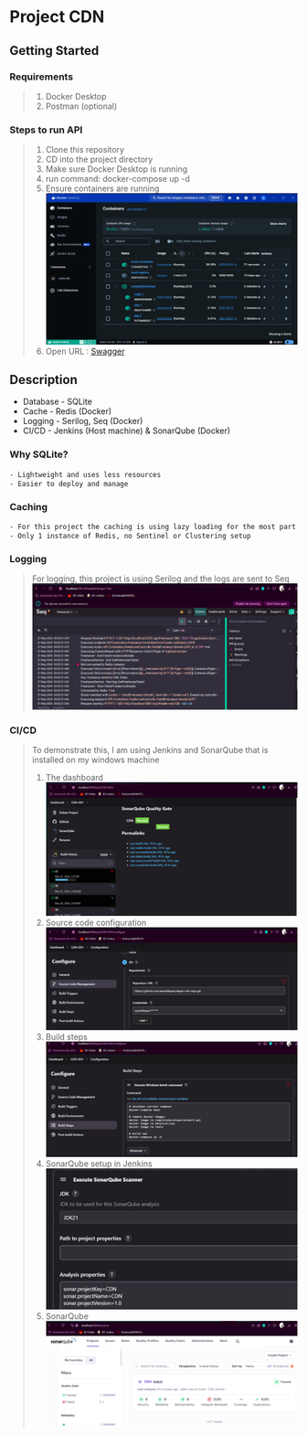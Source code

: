 # Project CDN

## Getting Started
### Requirements

> 1. Docker Desktop
> 2. Postman (optional)


### Steps to run API
> 1. Clone this repository
> 2. CD into the project directory
> 3. Make sure Docker Desktop is running
> 4. run command: docker-compose up -d
> 5. Ensure containers are running
![Seq](./Assets/Docker.png)
> 5. Open URL : [Swagger](http://localhost:5001/swagger/index.html)


## Description
- Database - SQLite
- Cache - Redis (Docker)
- Logging - Serilog, Seq (Docker)
- CI/CD - Jenkins (Host machine) & SonarQube (Docker)

### Why SQLite?

```
- Lightweight and uses less resources
- Easier to deploy and manage
```

### Caching 
```
- For this project the caching is using lazy loading for the most part
- Only 1 instance of Redis, no Sentinel or Clustering setup
```

### Logging
> For logging, this project is using Serilog and the logs are sent to Seq
![Seq](./Assets/Seq%20logger.png)

### CI/CD

>  To demonstrate this, I am using Jenkins and SonarQube that is installed on my windows machine
>1. The dashboard
![Jenkins-1](./Assets/Jenkins.png)
>2. Source code configuration
![Jenkins-2](./Assets/Jenkins-2.png)
>3. Build steps
![Jenkins-3](./Assets/Jenkins-3.png)
>4. SonarQube setup in Jenkins
![Jenkins-4](./Assets/Jenkins-4.png)
>5. SonarQube 
![Sonarqube](./Assets/Sonarqube-2.png)